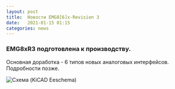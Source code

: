 ```yaml
---
layout: post
title:  Новости EMG8[6]x-Revision 3
date:   2021-01-15 01:15
categories: news
---
```

### EMG8xR3 подготовлена к производству.

Основная доработка - 6 типов новых аналоговых интерфейсов. Подробности позже.

![Схема (KiCAD Eeschema)](https://i.ibb.co/v3mRspb/emg-8-6-x-R3.png)
